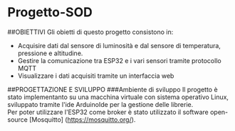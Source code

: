 # Progetto-SOD

##OBIETTIVI
Gli obietti di questo progetto consistono in: 
- Acquisire dati dal sensore di luminosità e dal sensore di temperatura, pressione e altitudine.
- Gestire la comunicazione tra ESP32 e i vari sensori tramite protocollo MQTT
- Visualizzare i dati acquisiti tramite un interfaccia web

##PROGETTAZIONE E SVILUPPO
###Ambiente di sviluppo
Il progetto è stato implementanto su una macchina virtuale con sistema operativo Linux, sviluppato tramite l'ide ArduinoIde per la gestione delle librerie. <br>
Per poter utilizzare l'ESP32 come broker è stato utilizzato il software open-source [Mosquitto] (https://mosquitto.org/). <br>

